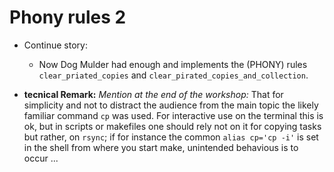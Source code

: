 # Phony rules 2

* Continue story:  
  * Now Dog Mulder had enough and implements the (PHONY) rules
    `clear_priated_copies` and
    `clear_pirated_copies_and_collection`.

* **tecnical Remark:** 
  *Mention at the end of the workshop:* That for simplicity and not to distract the audience from the main topic the likely familiar command `cp` was used. For interactive use on the terminal this is ok, but in scripts or makefiles one should rely not on it for copying tasks but rather, on `rsync`; if for instance the common `alias cp='cp -i'` is set in the shell from where you start make, unintended behavious is to occur ...